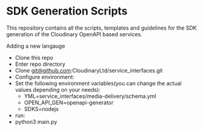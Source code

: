 # SDK Generation Scripts

This repository contains all the scripts, templates and guidelines 
for the SDK generation of the Cloudinary OpenAPI based services.

Adding a new langauge

* Clone this repo
* Enter repo directory
* Clone git@github.com:CloudinaryLtd/service_interfaces.git
* Configure environment:
* Set the following environment variables(you can change the actual values depending on your needs):
  * YML=service_interfaces/media-delivery/schema.yml
  * OPEN_API_GEN=openapi-generator
  * SDKS=nodejs
* run:
* python3 main.py
